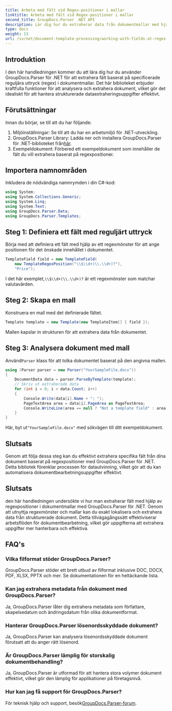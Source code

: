 ```yaml
---
title: Arbeta med fält vid Regex-positioner i mallar
linktitle: Arbeta med fält vid Regex-positioner i mallar
second_title: GroupDocs.Parser .NET API
description: Lär dig hur du extraherar data från dokumentmallar med hjälp av regexpositioner med GroupDocs.Parser för .NET. Automatisera dina dataextraktionsuppgifter effektivt.
type: docs
weight: 13
url: /sv/net/document-template-processing/working-with-fields-at-regex-positions-in-templates/
---
```

## Introduktion
I den här handledningen kommer du att lära dig hur du använder GroupDocs.Parser för .NET för att extrahera fält baserat på specificerade reguljära uttryck (regex) i dokumentmallar. Det här biblioteket erbjuder kraftfulla funktioner för att analysera och extrahera dokument, vilket gör det idealiskt för att hantera strukturerade dataextraheringsuppgifter effektivt.
## Förutsättningar
Innan du börjar, se till att du har följande:
1. Miljöinställningar: Se till att du har en arbetsmiljö för .NET-utveckling.
2.  GroupDocs.Parser Library: Ladda ner och installera GroupDocs.Parser för .NET-biblioteket från[här](https://releases.groupdocs.com/parser/net/).
3. Exempeldokument: Förbered ett exempeldokument som innehåller de fält du vill extrahera baserat på regexpositioner.

## Importera namnområden
Inkludera de nödvändiga namnrymden i din C#-kod:
```csharp
using System;
using System.Collections.Generic;
using System.Linq;
using System.Text;
using GroupDocs.Parser.Data;
using GroupDocs.Parser.Templates;
```
## Steg 1: Definiera ett fält med reguljärt uttryck
Börja med att definiera ett fält med hjälp av ett regexmönster för att ange positionen för det önskade innehållet i dokumentet.
```csharp
TemplateField field = new TemplateField(
    new TemplateRegexPosition("\\$\\d+(\\.\\d+)?"),
    "Price");
```
 I det här exemplet,`\\$\\d+(\\.\\d+)?` är ett regexmönster som matchar valutavärden.
## Steg 2: Skapa en mall
Konstruera en mall med det definierade fältet.
```csharp
Template template = new Template(new TemplateItem[] { field });
```
Mallen kapslar in strukturen för att extrahera data från dokumentet.
## Steg 3: Analysera dokument med mall
 Använd`Parser` klass för att tolka dokumentet baserat på den angivna mallen.
```csharp
using (Parser parser = new Parser("YourSampleFile.docx"))
{
    DocumentData data = parser.ParseByTemplate(template);
    // Skriv ut extraherade data
    for (int i = 0; i < data.Count; i++)
    {
        Console.Write(data[i].Name + ": ");
        PageTextArea area = data[i].PageArea as PageTextArea;
        Console.WriteLine(area == null ? "Not a template field" : area.Text);
    }
}
```
 Här, byt ut`"YourSampleFile.docx"` med sökvägen till ditt exempeldokument.

## Slutsats
Genom att följa dessa steg kan du effektivt extrahera specifika fält från dina dokument baserat på regexpositioner med GroupDocs.Parser för .NET. Detta bibliotek förenklar processen för datautvinning, vilket gör att du kan automatisera dokumentbearbetningsuppgifter effektivt.

## Slutsats
den här handledningen undersökte vi hur man extraherar fält med hjälp av regexpositioner i dokumentmallar med GroupDocs.Parser för .NET. Genom att utnyttja regexmönster och mallar kan du exakt lokalisera och extrahera data från strukturerade dokument. Detta tillvägagångssätt effektiviserar arbetsflöden för dokumentbearbetning, vilket gör uppgifterna att extrahera uppgifter mer hanterbara och effektiva.

## FAQ's
### Vilka filformat stöder GroupDocs.Parser?
GroupDocs.Parser stöder ett brett utbud av filformat inklusive DOC, DOCX, PDF, XLSX, PPTX och mer. Se dokumentationen för en heltäckande lista.
### Kan jag extrahera metadata från dokument med GroupDocs.Parser?
Ja, GroupDocs.Parser låter dig extrahera metadata som författare, skapelsedatum och ändringsdatum från olika dokumentformat.
### Hanterar GroupDocs.Parser lösenordsskyddade dokument?
Ja, GroupDocs.Parser kan analysera lösenordsskyddade dokument förutsatt att du anger rätt lösenord.
### Är GroupDocs.Parser lämplig för storskalig dokumentbehandling?
Ja, GroupDocs.Parser är utformad för att hantera stora volymer dokument effektivt, vilket gör den lämplig för applikationer på företagsnivå.
### Hur kan jag få support för GroupDocs.Parser?
 För teknisk hjälp och support, besök[GroupDocs.Parser-forum](https://forum.groupdocs.com/c/parser/17).